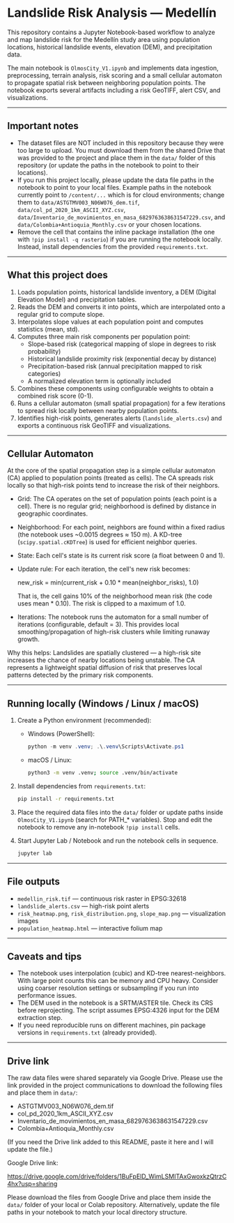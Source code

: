 # Landslide Risk Analysis — Medellín

This repository contains a Jupyter Notebook-based workflow to analyze and map landslide risk for the Medellín study area using population locations, historical landslide events, elevation (DEM), and precipitation data.

The main notebook is `OlmosCity_V1.ipynb` and implements data ingestion, preprocessing, terrain analysis, risk scoring and a small cellular automaton to propagate spatial risk between neighboring population points. The notebook exports several artifacts including a risk GeoTIFF, alert CSV, and visualizations.

---

## Important notes

- The dataset files are NOT included in this repository because they were too large to upload. You must download them from the shared Drive that was provided to the project and place them in the `data/` folder of this repository (or update the paths in the notebook to point to their locations).
- If you run this project locally, please update the data file paths in the notebook to point to your local files. Example paths in the notebook currently point to `/content/...` which is for cloud environments; change them to `data/ASTGTMV003_N06W076_dem.tif`, `data/col_pd_2020_1km_ASCII_XYZ.csv`, `data/Inventario_de_movimientos_en_masa_6829763638631547229.csv`, and `data/Colombia+Antioquia_Monthly.csv` or your chosen locations.
- Remove the cell that contains the inline package installation (the one with `!pip install -q rasterio`) if you are running the notebook locally. Instead, install dependencies from the provided `requirements.txt`.

---

## What this project does

1. Loads population points, historical landslide inventory, a DEM (Digital Elevation Model) and precipitation tables.
2. Reads the DEM and converts it into points, which are interpolated onto a regular grid to compute slope.
3. Interpolates slope values at each population point and computes statistics (mean, std).
4. Computes three main risk components per population point:
   - Slope-based risk (categorical mapping of slope in degrees to risk probability)
   - Historical landslide proximity risk (exponential decay by distance)
   - Precipitation-based risk (annual precipitation mapped to risk categories)
   - A normalized elevation term is optionally included
5. Combines these components using configurable weights to obtain a combined risk score (0-1).
6. Runs a cellular automaton (small spatial propagation) for a few iterations to spread risk locally between nearby population points.
7. Identifies high-risk points, generates alerts (`landslide_alerts.csv`) and exports a continuous risk GeoTIFF and visualizations.

---

## Cellular Automaton

At the core of the spatial propagation step is a simple cellular automaton (CA) applied to population points (treated as cells). The CA spreads risk locally so that high-risk points tend to increase the risk of their neighbors.

- Grid: The CA operates on the set of population points (each point is a cell). There is no regular grid; neighborhood is defined by distance in geographic coordinates.
- Neighborhood: For each point, neighbors are found within a fixed radius (the notebook uses ~0.0015 degrees ≈ 150 m). A KD-tree (`scipy.spatial.cKDTree`) is used for efficient neighbor queries.
- State: Each cell's state is its current risk score (a float between 0 and 1).
- Update rule: For each iteration, the cell's new risk becomes:

  new_risk = min(current_risk + 0.10 \* mean(neighbor_risks), 1.0)

  That is, the cell gains 10% of the neighborhood mean risk (the code uses mean \* 0.10). The risk is clipped to a maximum of 1.0.

- Iterations: The notebook runs the automaton for a small number of iterations (configurable, default = 3). This provides local smoothing/propagation of high-risk clusters while limiting runaway growth.

Why this helps: Landslides are spatially clustered — a high-risk site increases the chance of nearby locations being unstable. The CA represents a lightweight spatial diffusion of risk that preserves local patterns detected by the primary risk components.

---

## Running locally (Windows / Linux / macOS)

1. Create a Python environment (recommended):

   - Windows (PowerShell):

     ```powershell
     python -m venv .venv; .\.venv\Scripts\Activate.ps1
     ```

   - macOS / Linux:

     ```bash
     python3 -m venv .venv; source .venv/bin/activate
     ```

2. Install dependencies from `requirements.txt`:

   ```bash
   pip install -r requirements.txt
   ```

3. Place the required data files into the `data/` folder or update paths inside `OlmosCity_V1.ipynb` (search for PATH\_\* variables). Stop and edit the notebook to remove any in-notebook `!pip install` cells.

4. Start Jupyter Lab / Notebook and run the notebook cells in sequence.

   ```bash
   jupyter lab
   ```

---

## File outputs

- `medellin_risk.tif` — continuous risk raster in EPSG:32618
- `landslide_alerts.csv` — high-risk point alerts
- `risk_heatmap.png`, `risk_distribution.png`, `slope_map.png` — visualization images
- `population_heatmap.html` — interactive folium map

---

## Caveats and tips

- The notebook uses interpolation (cubic) and KD-tree nearest-neighbors. With large point counts this can be memory and CPU heavy. Consider using coarser resolution settings or subsampling if you run into performance issues.
- The DEM used in the notebook is a SRTM/ASTER tile. Check its CRS before reprojecting. The script assumes EPSG:4326 input for the DEM extraction step.
- If you need reproducible runs on different machines, pin package versions in `requirements.txt` (already provided).

---

## Drive link

The raw data files were shared separately via Google Drive. Please use the link provided in the project communications to download the following files and place them in `data/`:

- ASTGTMV003_N06W076_dem.tif
- col_pd_2020_1km_ASCII_XYZ.csv
- Inventario_de_movimientos_en_masa_6829763638631547229.csv
- Colombia+Antioquia_Monthly.csv

(If you need the Drive link added to this README, paste it here and I will update the file.)

Google Drive link:

https://drive.google.com/drive/folders/1BuFpElD_WimLSMITAxGwoxkzQtrzC4hx?usp=sharing

Please download the files from Google Drive and place them inside the `data/` folder of your local or Colab repository. Alternatively, update the file paths in your notebook to match your local directory structure.
